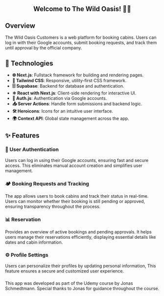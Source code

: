<h2 align="center">Welcome to The Wild Oasis! 🌴🏨</h2>

## Overview  
The Wild Oasis Customers is a web platform for booking cabins. Users can log in with their Google accounts, submit booking requests, and track them until approval by the official company.

## 🚀 Technologies  
- **🌐 Next.js**: Fullstack framework for building and rendering pages.  
- **🎨 Tailwind CSS**: Responsive, utility-first CSS framework.  
- **🗄️ Supabase**: Backend for database and authentication.  
- **⚛️ React with Next.js**: Client-side rendering for interactive UI.  
- **🔐 Auth.js**: Authentication via Google accounts.  
- **📤 Server Actions**: Handle form submissions and backend logic.  
- **🛠️ Heroicons**: Icons for an intuitive user interface.  
- **🌍 Context API**: Global state management across the app.

## ✨ Features  

### **🔐 User Authentication**  
Users can log in using their Google accounts, ensuring fast and secure access. This eliminates manual account creation and simplifies user management.

### **🏕️ Booking Requests and Tracking**  
The app allows users to book cabins and track their status in real-time. Users can monitor whether their booking is still pending or approved, ensuring transparency throughout the process.  

### **📊 Reservation**  
Provides an overview of active bookings and pending approvals. It helps users manage their reservations efficiently, displaying essential details like dates and cabin information.  

### **⚙️ Profile Settings**  
Users can personalize their profiles by updating personal information, This feature ensures a secure and customized user experience.  
###

<p>This app was developed as part of the Udemy course by Jonas Schmedtmann. Special thanks to Jonas for guidance throughout the course.</p>
